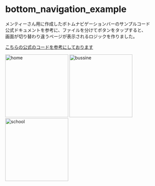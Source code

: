 # bottom_navigation_example
メンティーさん用に作成したボトムナビゲーションバーのサンプルコード<br>
公式ドキュメントを参考に、ファイルを分けてボタンをタップすると、<br>
画面が切り替わり違うページが表示されるロジックを作りました。

[こちらの公式のコードを参考にしております](https://api.flutter.dev/flutter/material/BottomNavigationBar-class.html)

<image src='./image/home.png' width='200' alt='home' />
<image src='./image/bussine.png' width='200' alt='bussine' />
<image src='./image/school.png' width='200' alt='school' />
